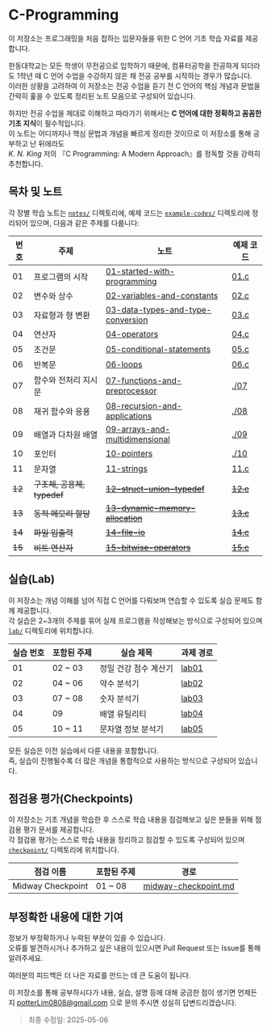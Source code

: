 # C-Programming

이 저장소는 프로그래밍을 처음 접하는 입문자들을 위한 C 언어 기초 학습 자료를 제공합니다.

한동대학교는 모든 학생이 무전공으로 입학하기 때문에, 컴퓨터공학을 전공하게 되더라도 1학년 때 C 언어 수업을 수강하지 않은 채 전공 공부를 시작하는 경우가 많습니다.  
이러한 상황을 고려하여 이 저장소는 전공 수업을 듣기 전 C 언어의 핵심 개념과 문법을 간략히 훑을 수 있도록 정리된 노트 모음으로 구성되어 있습니다.

하지만 전공 수업을 제대로 이해하고 따라가기 위해서는 **C 언어에 대한 정확하고 꼼꼼한 기초 지식**이 필수적입니다.  
이 노트는 어디까지나 핵심 문법과 개념을 빠르게 정리한 것이므로 이 저장소를 통해 공부하고 난 뒤에라도  
_K. N. King_ 저의 『C Programming: A Modern Approach』를 정독할 것을 강력히 추천합니다.


## 목차 및 노트

각 장별 학습 노트는 [`notes/`](./notes) 디렉토리에, 예제 코드는 [`example-codes/`](./example-codes) 디렉토리에 정리되어 있으며, 다음과 같은 주제를 다룹니다:

| 번호   | 주제                        | 노트                                                                            | 예제 코드                      |
|--------|-----------------------------|---------------------------------------------------------------------------------|--------------------------------|
| 01     | 프로그램의 시작             | [01-started-with-programming](notes/01-started-with-programming.md)             | [01.c](example-codes/01.c)     |
| 02     | 변수와 상수                 | [02-variables-and-constants](notes/02-variables-and-constants.md)               | [02.c](example-codes/02.c)     |
| 03     | 자료형과 형 변환            | [03-data-types-and-type-conversion](notes/03-data-types-and-type-conversion.md) | [03.c](example-codes/03.c)     |
| 04     | 연산자                      | [04-operators](notes/04-operators.md)                                           | [04.c](example-codes/04.c)     |
| 05     | 조건문                      | [05-conditional-statements](notes/05-conditional-statements.md)                 | [05.c](example-codes/05.c)     |
| 06     | 반복문                      | [06-loops](notes/06-loops.md)                                                   | [06.c](example-codes/06.c)     |
| 07     | 함수와 전처리 지시문        | [07-functions-and-preprocessor](notes/07-functions-and-preprocessor.md)         | [./07](example-codes/07)       |
| 08     | 재귀 함수와 응용            | [08-recursion-and-applications](notes/08-recursion-and-applications.md)         | [./08](example-codes/08)       |
| 09     | 배열과 다차원 배열          | [09-arrays-and-multidimensional](notes/09-arrays-and-multidimensional.md)       | [./09](example-codes/09)       |
| 10     | 포인터                      | [10-pointers](notes/10-pointers.md)                                             | [./10](example-codes/10)     |
| 11     | 문자열                      | [11-strings](notes/11-strings.md)                                               | [11.c](example-codes/11.c)       |
| ~~12~~ | ~~구조체, 공용체, typedef~~ | ~~[12-struct-union-typedef](notes/12-struct-union-typedef.md)~~                 | ~~[12.c](example-codes/12.c)~~ |
| ~~13~~ | ~~동적 메모리 할당~~        | ~~[13-dynamic-memory-allocation](notes/13-dynamic-memory-allocation.md)~~       | ~~[13.c](example-codes/13.c)~~ |
| ~~14~~ | ~~파일 입출력~~             | ~~[14-file-io](notes/14-file-io.md)~~                                           | ~~[14.c](example-codes/14.c)~~ |
| ~~15~~ | ~~비트 연산자~~             | ~~[15-bitwise-operators](notes/15-bitwise-operators.md)~~                       | ~~[15.c](example-codes/15.c)~~ |

## 실습(Lab)

이 저장소는 개념 이해를 넘어 직접 C 언어를 다뤄보며 연습할 수 있도록 실습 문제도 함께 제공합니다.  
각 실습은 2~3개의 주제를 묶어 실제 프로그램을 작성해보는 방식으로 구성되어 있으며 [`lab/`](./lab) 디렉토리에 위치합니다.

| 실습 번호 | 포함된 주제 |       실습 제목       |     과제 경로      |
|-----------|-------------|-----------------------|--------------------|
|     01    |   02 ~ 03   | 정밀 건강 점수 계산기 | [lab01](lab/lab01) |
|     02    |   04 ~ 06   | 약수 분석기           | [lab02](lab/lab02) |
|     03    |   07 ~ 08   | 숫자 분석기           | [lab03](lab/lab03) |
|     04    |     09      | 배열 유틸리티         | [lab04](lab/lab04) |
|     05    |   10 ~ 11   | 문자열 정보 분석기    | [lab05](lab/lab05) |


모든 실습은 이전 실습에서 다룬 내용을 포함합니다.  
즉, 실습이 진행될수록 더 많은 개념을 통합적으로 사용하는 방식으로 구성되어 있습니다.

## 점검용 평가(Checkpoints)

이 저장소는 기초 개념을 학습한 후 스스로 학습 내용을 점검해보고 싶은 분들을 위해 점검용 평가 문서를 제공합니다.  
각 점검용 평가는 스스로 학습 내용을 정리하고 점검할 수 있도록 구성되어 있으며 [`checkpoint/`](./checkpoint) 디렉토리에 위치합니다.

| 점검 이름         | 포함된 주제 | 경로                                                       |
|-------------------|-------------|------------------------------------------------------------|
| Midway Checkpoint | 01 ~ 08     | [midway-checkpoint.md](./checkpoint/midway-checkpoint.md) |

## 부정확한 내용에 대한 기여

정보가 부정확하거나 누락된 부분이 있을 수 있습니다.  
오류를 발견하시거나 추가하고 싶은 내용이 있으시면 Pull Request 또는 Issue를 통해 알려주세요.

여러분의 피드백은 더 나은 자료를 만드는 데 큰 도움이 됩니다.

이 저장소를 통해 공부하시다가 내용, 실습, 설명 등에 대해 궁금한 점이 생기면
언제든지 potterLim0808@gmail.com 으로 문의 주시면 성실히 답변드리겠습니다.

> 최종 수정일: 2025-05-06
